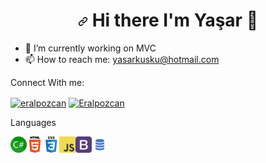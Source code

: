 <h1 align="center" dir="auto"><a id="user-content--hi-there--" class="anchor" aria-hidden="true" href="#-hi-there--"><svg class="octicon octicon-link" viewBox="0 0 16 16" version="1.1" width="16" height="16" aria-hidden="true"><path fill-rule="evenodd" d="M7.775 3.275a.75.75 0 001.06 1.06l1.25-1.25a2 2 0 112.83 2.83l-2.5 2.5a2 2 0 01-2.83 0 .75.75 0 00-1.06 1.06 3.5 3.5 0 004.95 0l2.5-2.5a3.5 3.5 0 00-4.95-4.95l-1.25 1.25zm-4.69 9.64a2 2 0 010-2.83l2.5-2.5a2 2 0 012.83 0 .75.75 0 001.06-1.06 3.5 3.5 0 00-4.95 0l-2.5 2.5a3.5 3.5 0 004.95 4.95l1.25-1.25a.75.75 0 00-1.06-1.06l-1.25 1.25a2 2 0 01-2.83 0z"></path></svg></a> Hi there I'm Yaşar <g-emoji class="g-emoji" alias="wave" fallback-src="https://github.githubassets.com/images/icons/emoji/unicode/1f44b.png">👋</g-emoji> </h1>



- 🔭 I’m currently working on MVC
- 📫 How to reach me: yasarkusku@hotmail.com


Connect With me:

<a href="https://linkedin.com/in/yasarkusku" rel="nofollow"><img align="center" src="https://camo.githubusercontent.com/b0d679e1e6f51de0daaaf64a827865ef3884b73b1902a3a42dc42dc56f925b1d/68747470733a2f2f76656c616e6f76617363756c61722e636f6d2f77702d636f6e74656e742f75706c6f6164732f323032302f30362f4c696e6b6564496e2e706e67" alt="eralpozcan" height="30" width="30" data-canonical-src="https://velanovascular.com/wp-content/uploads/2020/06/LinkedIn.png" style="max-width: 100%;"></a> <a href="https://www.hackerrank.com/yasarkusku" rel="nofollow"><img align="center" src="https://camo.githubusercontent.com/e18d7eecc06ed03c815d8d15d2af57af689d02c6c61ab16d4a64d43050ee60f8/68747470733a2f2f63646e332e69636f6e66696e6465722e636f6d2f646174612f69636f6e732f6c6f676f732d616e642d6272616e64732d61646f62652f3531322f3136305f4861636b657272616e6b2d3531322e706e67" alt="Eralpozcan" height="30" width="30" data-canonical-src="https://cdn3.iconfinder.com/data/icons/logos-and-brands-adobe/512/160_Hackerrank-512.png" style="max-width: 100%;"></a>



Languages


<img align="left" alt="C#" width="26px" src="https://raw.githubusercontent.com/github/explore/80688e429a7d4ef2fca1e82350fe8e3517d3494d/topics/csharp/csharp.png" style="max-width: 100%;">

<img align="left" alt="Html5" width="26px" src="https://raw.githubusercontent.com/github/explore/80688e429a7d4ef2fca1e82350fe8e3517d3494d/topics/html/html.png" style="max-width: 100%;">

<img align="left" alt="Css" width="26px" src="https://raw.githubusercontent.com/github/explore/80688e429a7d4ef2fca1e82350fe8e3517d3494d/topics/css/css.png" style="max-width: 100%;">

<img align="left" alt="JavaScript" width="26px" src="https://raw.githubusercontent.com/github/explore/80688e429a7d4ef2fca1e82350fe8e3517d3494d/topics/javascript/javascript.png" style="max-width: 100%;">

<img align="left" alt="bootstrap" width="26px" src="https://raw.githubusercontent.com/github/explore/80688e429a7d4ef2fca1e82350fe8e3517d3494d/topics/bootstrap/bootstrap.png" style="max-width: 100%;">

<img align="left" alt="bootstrap" width="26px" src="https://raw.githubusercontent.com/github/explore/80688e429a7d4ef2fca1e82350fe8e3517d3494d/topics/sql/sql.png" style="max-width: 100%;">





